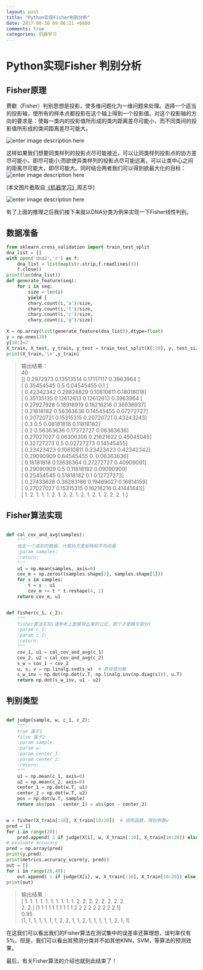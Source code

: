 ```yaml
---
layout: post
title: "Python实现Fisher判别分析"
date: 2017-08-30 09:06:21 +0800
comments: true
categories: 机器学习
---
```

<h1 id="python实现fisher-判别分析">Python实现Fisher 判别分析</h1>



<h2 id="fisher原理">Fisher原理</h2>

<p>费歇（Fisher）判别思想是投影，使多维问题化为一维问题来处理。选择一个适当的投影轴，使所有的样本点都投影在这个轴上得到一个投影值。对这个投影轴的方向的要求是：使每一类内的投影值所形成的类内距离差尽可能小，而不同类间的投影值所形成的类间距离差尽可能大。 <br>
<img src="https://i.loli.net/2017/09/01/59a90dda8790e.png" alt="" title=""></p>

<p><img src="https://i.loli.net/2017/09/01/59a9136f647d1.png" alt="enter image description here" title=""></p>

<p>这样如果我们想要同类样列的投影点尽可能接近，可以让同类样列投影点的协方差尽可能小，即<script type="math/tex" id="MathJax-Element-1">w^T \left(\sum _0 w\right)+w^T \left(\sum _1 w\right)</script>尽可能小;而欲使异类样列的投影点尽可能远离，可以让类中心之间的距离尽可能大，即<script type="math/tex" id="MathJax-Element-2">\left[\left[u_0 w^T-u_1 w^T\right]\right]</script>尽可能大。同时结合两者我们可以得到欲最大化的目标： <br>
<img src="https://i.loli.net/2017/09/01/59a9136f56af9.png" alt="enter image description here" title=""></p>

<p>(本文图片截取自<a href="https://book.douban.com/subject/26708119/">《机器学习》</a>周志华)</p>

<p><img src="https://i.loli.net/2017/09/01/59a9136f635c6.png" alt="enter image description here" title=""></p>

<p>有了上面的推理之后我们接下来就以DNA分类为例来实现一下Fisher线性判别。</p>



<h2 id="数据准备">数据准备</h2>


```python
from sklearn.cross_validation import train_test_split
dna_list = []
with open('dna2','r') as f:
    dna_list = list(map(str.strip,f.readlines()))
    f.close()
print(len(dna_list))
def generate_feature(seq):
    for i in seq:
        size = len(i)
        yield [
        chary.count(i,'a')/size,
        chary.count(i,'t')/size,
        chary.count(i,'c')/size,
        chary.count(i,'g')/size]
        
X = np.array(list(generate_feature(dna_list)),dtype=float)
y = np.ones(20)
y[10:]=2
X_train, X_test, y_train, y_test = train_test_split(X[:20], y, test_size=0.1)
print(X_train,'\n',y_train)
```
<blockquote>
  <p>输出结果： <br>
  40 <br>
  [[ 0.2972973   0.13513514  0.17117117  0.3963964 ] <br>
   [ 0.35454545  0.5         0.04545455  0.1       ] <br>
   [ 0.42342342  0.28828829  0.10810811  0.18018018] <br>
   [ 0.35135135  0.12612613  0.12612613  0.3963964 ] <br>
   [ 0.27927928  0.18918919  0.16216216  0.36936937] <br>
   [ 0.21818182  0.56363636  0.14545455  0.07272727] <br>
   [ 0.20720721  0.15315315  0.20720721  0.43243243] <br>
   [ 0.3         0.5         0.08181818  0.11818182] <br>
   [ 0.2         0.56363636  0.17272727  0.06363636] <br>
   [ 0.27027027  0.06306306  0.21621622  0.45045045] <br>
   [ 0.32727273  0.5         0.02727273  0.14545455] <br>
   [ 0.23423423  0.10810811  0.23423423  0.42342342] <br>
   [ 0.29090909  0.64545455  0.          0.06363636] <br>
   [ 0.18181818  0.13636364  0.27272727  0.40909091] <br>
   [ 0.29090909  0.5         0.11818182  0.09090909] <br>
   [ 0.25454545  0.51818182  0.1         0.12727273] <br>
   [ 0.27433628  0.36283186  0.19469027  0.16814159] <br>
   [ 0.27027027  0.15315315  0.16216216  0.41441441]]  <br>
   [ 1.  2.  1.  1.  1.  2.  1.  2.  2.  1.  2.  1.  2.  1.  2.  2.  2.  1.]</p>
</blockquote>



<h2 id="fisher算法实现">Fisher算法实现</h2>

```python

def cal_cov_and_avg(samples):
    """
    给定一个类别的数据，计算协方差矩阵和平均向量
    :param samples: 
    :return: 
    """
    u1 = np.mean(samples, axis=0)
    cov_m = np.zeros((samples.shape[1], samples.shape[1]))
    for s in samples:
        t = s - u1
        cov_m += t * t.reshape(4, 1)
    return cov_m, u1


def fisher(c_1, c_2):
    """
    fisher算法实现(请参考上面推导出来的公式，那个才是精华部分)
    :param c_1: 
    :param c_2: 
    :return: 
    """
    cov_1, u1 = cal_cov_and_avg(c_1)
    cov_2, u2 = cal_cov_and_avg(c_2)
    s_w = cov_1 + cov_2
    u, s, v = np.linalg.svd(s_w)  # 奇异值分解
    s_w_inv = np.dot(np.dot(v.T, np.linalg.inv(np.diag(s))), u.T)
    return np.dot(s_w_inv, u1 - u2)

```

<h2 id="判别类型">判别类型</h2>

```python

def judge(sample, w, c_1, c_2):
    """
    true 属于1
    false 属于2
    :param sample:
    :param w:
    :param center_1:
    :param center_2:
    :return:
    """
    u1 = np.mean(c_1, axis=0)
    u2 = np.mean(c_2, axis=0)
    center_1 = np.dot(w.T, u1)
    center_2 = np.dot(w.T, u2)
    pos = np.dot(w.T, sample)
    return abs(pos - center_1) < abs(pos - center_2)


w = fisher(X_train[:10], X_train[10:20])  # 调用函数，得到参数w
pred = []
for i in range(20):
    pred.append( 1 if judge(X[i], w, X_train[:10], X_train[10:20]) else 2)   # 判断所属的类别
# evaluate accuracy
pred = np.array(pred)
print(y,pred)
print(metrics.accuracy_score(y, pred))
out = []
for i in range(20,40):
    out.append( 1 if judge(X[i], w, X_train[:10], X_train[10:20]) else 2)   # 判断所属的类别
print(out)
```
<blockquote>
  <p>输出结果： <br>
  [ 1.  1.  1.  1.  1.  1.  1.  1.  1.  1.  2.  2.  2.  2.  2.  2.  2.  2. <br>
    2.  2.] [1 1 1 1 1 1 1 1 1 1 2 2 2 2 2 2 2 2 2 1] <br>
  0.95 <br>
  [1, 1, 1, 1, 1, 1, 1, 2, 2, 1, 1, 2, 1, 1, 1, 1, 1, 2, 1, 1]</p>
</blockquote>

<p>在这我们可以看出我们的Fisher算法在测试集中的误差率还算理想，误判率仅有5%。但是，我们可以看出其预测分类并不如其他KNN，SVM，等算法的预测效果。</p>

<p>最后，有关Fisher算法的介绍也就到此结束了！</p>

